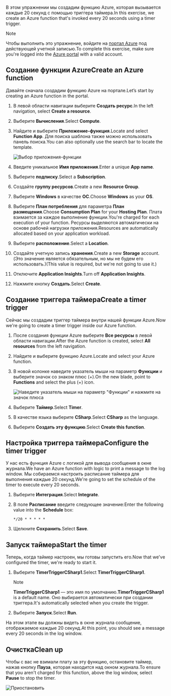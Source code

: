 <span data-ttu-id="c45c1-101">В этом упражнении мы создадим функцию Azure, которая вызывается каждые 20 секунд с помощью триггера таймера.</span><span class="sxs-lookup"><span data-stu-id="c45c1-101">In this exercise, we create an Azure function that's invoked every 20 seconds using a timer trigger.</span></span>

> [!NOTE] 
> <span data-ttu-id="c45c1-102">Чтобы выполнить это упражнение, войдите на [портал Azure](https://portal.azure.com/) под действующей учетной записью.</span><span class="sxs-lookup"><span data-stu-id="c45c1-102">To complete this exercise, make sure you're logged into the [Azure portal](https://portal.azure.com/) with a valid account.</span></span>

## <a name="create-an-azure-function"></a><span data-ttu-id="c45c1-103">Создание функции Azure</span><span class="sxs-lookup"><span data-stu-id="c45c1-103">Create an Azure function</span></span>

<span data-ttu-id="c45c1-104">Давайте сначала создадим функцию Azure на портале.</span><span class="sxs-lookup"><span data-stu-id="c45c1-104">Let’s start by creating an Azure function in the portal.</span></span>

1. <span data-ttu-id="c45c1-105">В левой области навигации выберите **Создать ресурс**.</span><span class="sxs-lookup"><span data-stu-id="c45c1-105">In the left navigation, select **Create a resource**.</span></span>

1. <span data-ttu-id="c45c1-106">Выберите **Вычисления**.</span><span class="sxs-lookup"><span data-stu-id="c45c1-106">Select **Compute**.</span></span>

1. <span data-ttu-id="c45c1-107">Найдите и выберите **Приложение-функция**.</span><span class="sxs-lookup"><span data-stu-id="c45c1-107">Locate and select **Function App**.</span></span> <span data-ttu-id="c45c1-108">Для поиска шаблона также можно использовать панель поиска.</span><span class="sxs-lookup"><span data-stu-id="c45c1-108">You can also optionally use the search bar to locate the template.</span></span>

    ![Выбор приложения-функции](../media/4-click-function-app.png)

1. <span data-ttu-id="c45c1-110">Введите уникальное **Имя приложения**.</span><span class="sxs-lookup"><span data-stu-id="c45c1-110">Enter a unique **App name**.</span></span>

1. <span data-ttu-id="c45c1-111">Выберите **подписку**.</span><span class="sxs-lookup"><span data-stu-id="c45c1-111">Select a **Subscription**.</span></span>

1. <span data-ttu-id="c45c1-112">Создайте **группу ресурсов**.</span><span class="sxs-lookup"><span data-stu-id="c45c1-112">Create a new **Resource Group**.</span></span>

1. <span data-ttu-id="c45c1-113">Выберите **Windows** в качестве **ОС**.</span><span class="sxs-lookup"><span data-stu-id="c45c1-113">Choose **Windows** as your **OS**.</span></span>

1. <span data-ttu-id="c45c1-114">Выберите **План потребления** для параметра **План размещения**.</span><span class="sxs-lookup"><span data-stu-id="c45c1-114">Choose **Consumption Plan** for your **Hosting Plan**.</span></span> <span data-ttu-id="c45c1-115">Плата взимается за каждое выполнение функции.</span><span class="sxs-lookup"><span data-stu-id="c45c1-115">You're charged for each execution of your function.</span></span> <span data-ttu-id="c45c1-116">Ресурсы выделяются автоматически на основе рабочей нагрузки приложения.</span><span class="sxs-lookup"><span data-stu-id="c45c1-116">Resources are automatically allocated based on your application workload.</span></span>

1. <span data-ttu-id="c45c1-117">Выберите **расположение**.</span><span class="sxs-lookup"><span data-stu-id="c45c1-117">Select a **Location**.</span></span>

1. <span data-ttu-id="c45c1-118">Создайте учетную запись **хранения**.</span><span class="sxs-lookup"><span data-stu-id="c45c1-118">Create a new **Storage** account.</span></span> <span data-ttu-id="c45c1-119">(Это значение является обязательным, но мы не будем его использовать.)</span><span class="sxs-lookup"><span data-stu-id="c45c1-119">(This value is required, but we're not going to use it.)</span></span>

1. <span data-ttu-id="c45c1-120">Отключите **Application Insights**.</span><span class="sxs-lookup"><span data-stu-id="c45c1-120">Turn off **Application Insights**.</span></span>

1. <span data-ttu-id="c45c1-121">Нажмите кнопку **Создать**.</span><span class="sxs-lookup"><span data-stu-id="c45c1-121">Select **Create**.</span></span>

## <a name="create-a-timer-trigger"></a><span data-ttu-id="c45c1-122">Создание триггера таймера</span><span class="sxs-lookup"><span data-stu-id="c45c1-122">Create a timer trigger</span></span>

<span data-ttu-id="c45c1-123">Сейчас мы создадим триггер таймера внутри нашей функции Azure.</span><span class="sxs-lookup"><span data-stu-id="c45c1-123">Now we're going to create a timer trigger inside our Azure function.</span></span>

1. <span data-ttu-id="c45c1-124">После создания функции Azure выберите **Все ресурсы** в левой области навигации.</span><span class="sxs-lookup"><span data-stu-id="c45c1-124">After the Azure function is created, select **All resources** from the left navigation.</span></span>

1. <span data-ttu-id="c45c1-125">Найдите и выберите функцию Azure.</span><span class="sxs-lookup"><span data-stu-id="c45c1-125">Locate and select your Azure function.</span></span>

1. <span data-ttu-id="c45c1-126">В новой колонке наведите указатель мыши на параметр **Функции** и выберите значок со знаком плюс (+).</span><span class="sxs-lookup"><span data-stu-id="c45c1-126">On the new blade, point to **Functions** and select the plus (+) icon.</span></span>

    ![Наведите указатель мыши на параметр "Функции" и нажмите на значок плюса](../media/4-hover-function.png)

1. <span data-ttu-id="c45c1-128">Выберите **Таймер**.</span><span class="sxs-lookup"><span data-stu-id="c45c1-128">Select **Timer**.</span></span>

1. <span data-ttu-id="c45c1-129">В качестве языка выберите **CSharp**.</span><span class="sxs-lookup"><span data-stu-id="c45c1-129">Select **CSharp** as the language.</span></span>

1. <span data-ttu-id="c45c1-130">Выберите **Создать эту функцию**.</span><span class="sxs-lookup"><span data-stu-id="c45c1-130">Select **Create this function**.</span></span>

## <a name="configure-the-timer-trigger"></a><span data-ttu-id="c45c1-131">Настройка триггера таймера</span><span class="sxs-lookup"><span data-stu-id="c45c1-131">Configure the timer trigger</span></span>

<span data-ttu-id="c45c1-132">У нас есть функция Azure с логикой для вывода сообщения в окне журнала.</span><span class="sxs-lookup"><span data-stu-id="c45c1-132">We have an Azure function with logic to print a message to the log window.</span></span> <span data-ttu-id="c45c1-133">Мы собираемся настроить расписание таймера для выполнения каждые 20 секунд.</span><span class="sxs-lookup"><span data-stu-id="c45c1-133">We're going to set the schedule of the timer to execute every 20 seconds.</span></span>

1. <span data-ttu-id="c45c1-134">Выберите **Интеграция**.</span><span class="sxs-lookup"><span data-stu-id="c45c1-134">Select **Integrate**.</span></span>

1. <span data-ttu-id="c45c1-135">В поле **Расписание** введите следующее значение:</span><span class="sxs-lookup"><span data-stu-id="c45c1-135">Enter the following value into the **Schedule** box:</span></span>

    ```
    */20 * * * * *
    ```

1. <span data-ttu-id="c45c1-136">Щелкните **Сохранить**.</span><span class="sxs-lookup"><span data-stu-id="c45c1-136">Select **Save**.</span></span>

## <a name="start-the-timer"></a><span data-ttu-id="c45c1-137">Запуск таймера</span><span class="sxs-lookup"><span data-stu-id="c45c1-137">Start the timer</span></span>

<span data-ttu-id="c45c1-138">Теперь, когда таймер настроен, мы готовы запустить его.</span><span class="sxs-lookup"><span data-stu-id="c45c1-138">Now that we've configured the timer, we're ready to start it.</span></span>

1. <span data-ttu-id="c45c1-139">Выберите **TimerTriggerCSharp1**.</span><span class="sxs-lookup"><span data-stu-id="c45c1-139">Select **TimerTriggerCSharp1**.</span></span> 

    > [!NOTE]
    > <span data-ttu-id="c45c1-140">**TimerTriggerCSharp1** — это имя по умолчанию.</span><span class="sxs-lookup"><span data-stu-id="c45c1-140">**TimerTriggerCSharp1** is a default name.</span></span> <span data-ttu-id="c45c1-141">Оно выбирается автоматически при создании триггера.</span><span class="sxs-lookup"><span data-stu-id="c45c1-141">It's automatically selected when you create the trigger.</span></span>

1. <span data-ttu-id="c45c1-142">Выберите **Запуск**.</span><span class="sxs-lookup"><span data-stu-id="c45c1-142">Select **Run**.</span></span> 

<span data-ttu-id="c45c1-143">На этом этапе вы должны видеть в окне журнала сообщение, отображаемое каждые 20 секунд.</span><span class="sxs-lookup"><span data-stu-id="c45c1-143">At this point, you should see a message every 20 seconds in the log window.</span></span>

## <a name="clean-up"></a><span data-ttu-id="c45c1-144">Очистка</span><span class="sxs-lookup"><span data-stu-id="c45c1-144">Clean up</span></span>

<span data-ttu-id="c45c1-145">Чтобы с вас не взимали плату за эту функцию, остановите таймер, нажав кнопку **Пауза**, которая находится над окном журнала.</span><span class="sxs-lookup"><span data-stu-id="c45c1-145">To ensure that you aren't charged for this function, above the log window, select **Pause** to stop the timer.</span></span>

![Приостановить](../media/4-pause-timer.png)


